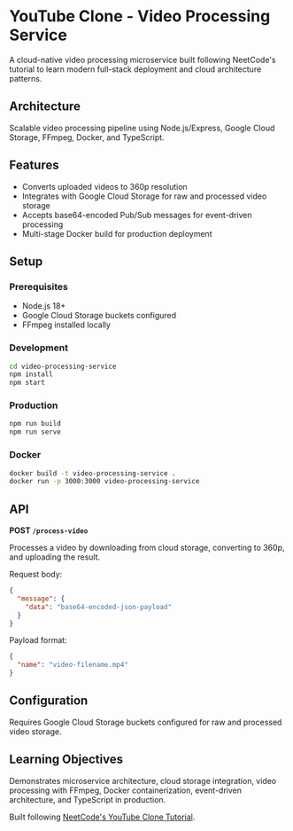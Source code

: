# YouTube Clone - Video Processing Service

A cloud-native video processing microservice built following NeetCode's tutorial to learn modern full-stack deployment and cloud architecture patterns.

## Architecture

Scalable video processing pipeline using Node.js/Express, Google Cloud Storage, FFmpeg, Docker, and TypeScript.

## Features

- Converts uploaded videos to 360p resolution
- Integrates with Google Cloud Storage for raw and processed video storage
- Accepts base64-encoded Pub/Sub messages for event-driven processing
- Multi-stage Docker build for production deployment

## Setup

### Prerequisites
- Node.js 18+
- Google Cloud Storage buckets configured
- FFmpeg installed locally

### Development
```bash
cd video-processing-service
npm install
npm start
```

### Production
```bash
npm run build
npm run serve
```

### Docker
```bash
docker build -t video-processing-service .
docker run -p 3000:3000 video-processing-service
```

## API

**POST `/process-video`**

Processes a video by downloading from cloud storage, converting to 360p, and uploading the result.

Request body:
```json
{
  "message": {
    "data": "base64-encoded-json-payload"
  }
}
```

Payload format:
```json
{
  "name": "video-filename.mp4"
}
```

## Configuration

Requires Google Cloud Storage buckets configured for raw and processed video storage.

## Learning Objectives

Demonstrates microservice architecture, cloud storage integration, video processing with FFmpeg, Docker containerization, event-driven architecture, and TypeScript in production.

Built following [NeetCode's YouTube Clone Tutorial](https://neetcode.io).
